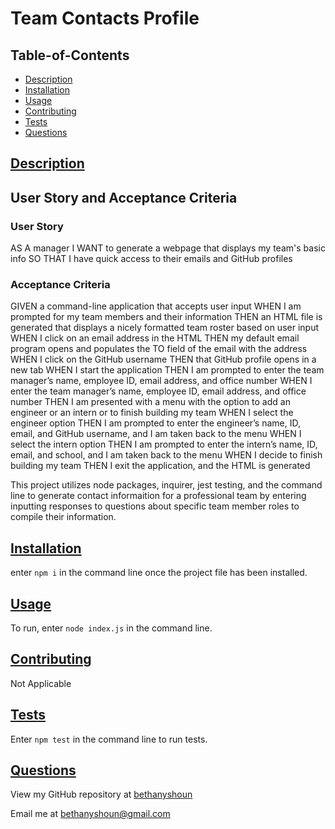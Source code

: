 # Team Contacts Profile



## Table-of-Contents
* [Description](#description)
* [Installation](#installation)
* [Usage](#usage)
* [Contributing](#contributing)
* [Tests](#tests)
* [Questions](#questions)


## [Description](#table-of-contents)
## User Story and Acceptance Criteria
### User Story
AS A manager
I WANT to generate a webpage that displays my team's basic info
SO THAT I have quick access to their emails and GitHub profiles
### Acceptance Criteria
GIVEN a command-line application that accepts user input
WHEN I am prompted for my team members and their information
THEN an HTML file is generated that displays a nicely formatted team roster based on user input
WHEN I click on an email address in the HTML
THEN my default email program opens and populates the TO field of the email with the address
WHEN I click on the GitHub username
THEN that GitHub profile opens in a new tab
WHEN I start the application
THEN I am prompted to enter the team manager’s name, employee ID, email address, and office number
WHEN I enter the team manager’s name, employee ID, email address, and office number
THEN I am presented with a menu with the option to add an engineer or an intern or to finish building my team
WHEN I select the engineer option
THEN I am prompted to enter the engineer’s name, ID, email, and GitHub username, and I am taken back to the menu
WHEN I select the intern option
THEN I am prompted to enter the intern’s name, ID, email, and school, and I am taken back to the menu
WHEN I decide to finish building my team
THEN I exit the application, and the HTML is generated

This project utilizes node packages, inquirer, jest testing, and the command line to generate contact informaition    for a professional team by entering inputting  responses to questions about specific team member roles to compile their information.

          
## [Installation](#table-of-contents)
enter `npm i` in the command line once the project file has been installed.


## [Usage](#table-of-contents)
To run, enter `node index.js` in the command line.


## [Contributing](#table-of-contents)
Not Applicable


## [Tests](#table-of-contents)
Enter `npm test` in the command line to run tests.


## [Questions](#table-of-contents)
View my GitHub repository at
[bethanyshoun](https://github.com/bethanyshoun/)

Email me at
bethanyshoun@gmail.com


